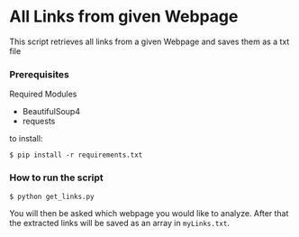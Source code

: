 # All Links from given Webpage

This script retrieves all links from a given Webpage and saves them as a txt file

### Prerequisites
Required Modules
- BeautifulSoup4
- requests

to install: 
```
$ pip install -r requirements.txt
```

### How to run the script
``` bash
$ python get_links.py
```
You will then be asked which webpage you would like to analyze.
After that the extracted links will be saved as an array in `myLinks.txt`.


